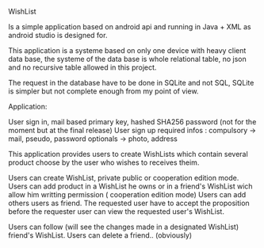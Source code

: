 WishList

Is a simple application based on android api and running in Java + XML as android studio is designed for.

This application is a systeme based on only one device with heavy client data base, the systeme of the data base is whole relational table, no json and no recursive table allowed in this project.

The request in the database have to be done in SQLite and not SQL, SQLite is simpler but not complete enough from my point of view.

Application:

User sign in, mail based primary key, hashed SHA256 password (not for the moment but at the final release)
User sign up required infos : compulsory -> mail, pseudo, password
                              optionals -> photo, address
                              
This application provides users to create WishLists which contain several product choose by the user who wishes to receives theim.

Users can create WishList, private public or cooperation edition mode.
Users can add product in a WishList he owns or in a friend's WishList wich allow him writting permission ( cooperation edition mode)
Users can add others users as friend. The requested user have to accept the proposition before the requester user can view the requested user's WishList.

Users can follow (will see the changes made in a designated WishList) friend's WishList.
Users can delete a friend.. (obviously)
